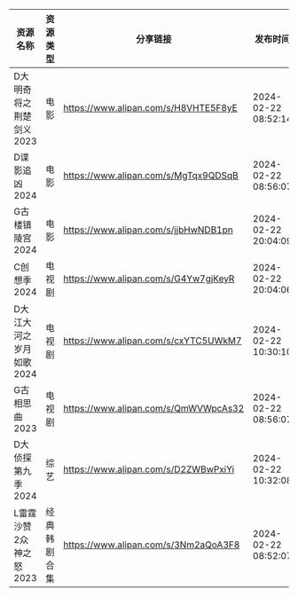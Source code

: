 | 资源名称           | 资源类型   | 分享链接                                 | 发布时间                |
| -------------- | ------ | ------------------------------------ | ------------------- |
| D大明奇将之荆楚剑义2023 | 电影     | https://www.alipan.com/s/H8VHTE5F8yE | 2024-02-22 08:52:14 |
| D谍影追凶2024      | 电影     | https://www.alipan.com/s/MgTqx9QDSqB | 2024-02-22 08:56:07 |
| G古楼镇陵宫2024     | 电影     | https://www.alipan.com/s/jjbHwNDB1pn | 2024-02-22 20:04:09 |
| C创想季2024       | 电视剧    | https://www.alipan.com/s/G4Yw7gjKeyR | 2024-02-22 20:04:06 |
| D大江大河之岁月如歌2024 | 电视剧    | https://www.alipan.com/s/cxYTC5UWkM7 | 2024-02-22 10:30:10 |
| G古相思曲2023      | 电视剧    | https://www.alipan.com/s/QmWVWpcAs32 | 2024-02-22 08:56:07 |
| D大侦探第九季2024    | 综艺     | https://www.alipan.com/s/D2ZWBwPxiYi | 2024-02-22 10:32:08 |
| L雷霆沙赞2众神之怒2023 | 经典韩剧合集 | https://www.alipan.com/s/3Nm2aQoA3F8 | 2024-02-22 08:52:07 |
